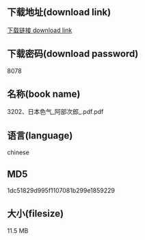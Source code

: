 ## 下载地址(download link)
[下载链接 download link](https://voluble-croquembouche-d321dc.netlify.app/?s=3202%E3%80%81%E6%97%A5%E6%9C%AC%E8%89%B2%E6%B0%94_%E9%98%BF%E9%83%A8%E6%AC%A1%E9%83%8E_.pdf)

## 下载密码(download password)
8078

## 名称(book name)
3202、日本色气_阿部次郎_.pdf.pdf

## 语言(language)
chinese

## MD5
1dc51829d995f1107081b299e1859229

## 大小(filesize)
11.5 MB
